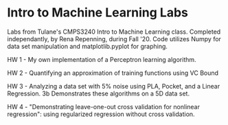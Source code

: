 # Intro to Machine Learning Labs
Labs from Tulane's CMPS3240 Intro to Machine Learning class. Completed independantly, by Rena Repenning, during Fall '20.
Code utilizes Numpy for data set manipulation and matplotlib.pyplot for graphing.

HW 1 - My own implementation of a Perceptron learning algorithm.

HW 2 - Quantifying an approximation of training functions using VC Bound 

HW 3 - Analyzing a data set with 5% noise using PLA, Pocket, and a Linear Regression. 3b Demonstrates these algorithms on a 5D data set.

HW 4 - "Demonstrating leave-one-out cross validation for nonlinear regression": using regularized regression without cross validation.
